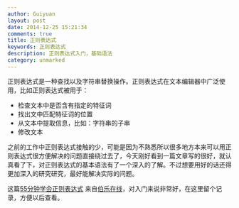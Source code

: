 ```yaml
---
author: Guiyuan
layout: post
date: 2014-12-25 15:21:34
comments: true
title: 正则表达式 
keywords: 正则表达式 
description: 正则表达式入门，基础语法
category: unmarked 
---
```


   正则表达式是一种查找以及字符串替换操作。正则表达式在文本编辑器中广泛使用，比如正则表达式被用于：

* 检查文本中是否含有指定的特征词
* 找出文中匹配特征词的位置
* 从文本中提取信息，比如：字符串的子串
* 修改文本

之前的工作中正则表达式接触的少，可能是因为不熟悉所以很多地方本来可以用正则表达式很方便解决的问题直接绕过去了，今天刚好看到一篇文章写的很好，就认真看了下，对正则表达式的基本语法有了一个深入的了解。不过想要用好的话还得更加深入的研究研究，最好能解决实际的问题。

这篇[55分钟学会正则表达式](http://blog.jobbole.com/63398/) 来自[伯乐在线](http://blog.jobbole.com)，对入门来说非常好，在这里留个记录，方便以后查看。

